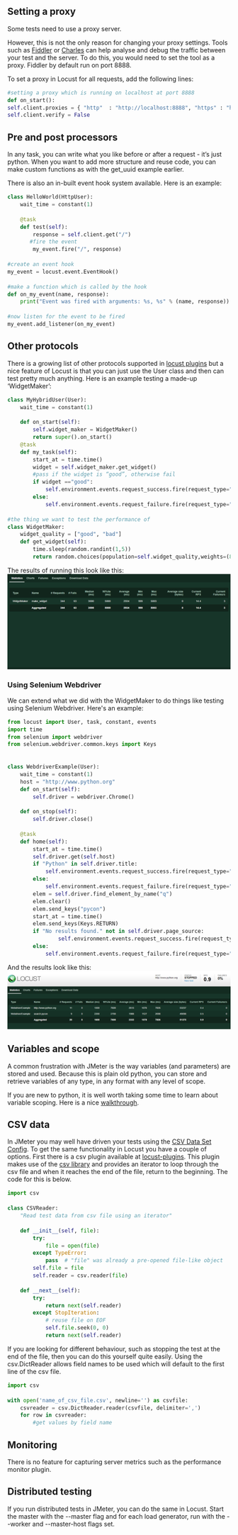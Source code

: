 ## Setting a proxy
Some tests need to use a proxy server.

However, this is not the only reason for changing your proxy settings. Tools such as [Fiddler](https://www.telerik.com/fiddler) or [Charles](https://www.charlesproxy.com/) can help analyse and debug the traffic between your test and the server. To do this, you would need to set the tool as a proxy. Fiddler by default run on port 8888.

To set a proxy in Locust for all requests, add the following lines:
```python
#setting a proxy which is running on localhost at port 8888
def on_start():
self.client.proxies = { "http"  : "http://localhost:8888", "https" : "https://localhost:8888"}
self.client.verify = False
```

## Pre and post processors
In any task, you can write what you like before or after a request - it’s just python. When you want to add more structure and reuse code, you can make custom functions as with the get_uuid example earlier.

There is also an in-built event hook system available. Here is an example:

```python
class HelloWorld(HttpUser):
    wait_time = constant(1)

    @task
    def test(self):
        response = self.client.get("/")
       #fire the event
        my_event.fire("/", response)

#create an event hook 
my_event = locust.event.EventHook()

#make a function which is called by the hook
def on_my_event(name, response):
    print("Event was fired with arguments: %s, %s" % (name, response))

#now listen for the event to be fired
my_event.add_listener(on_my_event)
```

## Other protocols
There is a growing list of other protocols supported in [locust plugins](https://github.com/SvenskaSpel/locust-plugins/) but a nice feature of Locust is that you can just use the User class and then can test pretty much anything. Here is an example testing a made-up ‘WidgetMaker’:

```python
class MyHybridUser(User):
    wait_time = constant(1)

    def on_start(self):
        self.widget_maker = WidgetMaker()
        return super().on_start()
    @task
    def my_task(self):
        start_at = time.time()
        widget = self.widget_maker.get_widget()
        #pass if the widget is “good”, otherwise fail
        if widget =="good":
            self.environment.events.request_success.fire(request_type="WidgetMaker", name="make_widget", response_time=(time.time() - start_at) * 1000, response_length=len(widget))
        else:
            self.environment.events.request_failure.fire(request_type="WidgetMaker", name="make_widget", response_time=(time.time() - start_at) * 1000, response_length=len(widget), exception=widget)

#the thing we want to test the performance of
class WidgetMaker:
    widget_quality = ["good", "bad"]
    def get_widget(self):
        time.sleep(random.randint(1,5))
        return random.choices(population=self.widget_quality,weights=(80,20),k=1)[0]
```

The results of running this look like this:
![Widget Maker Results](./images/locust_hybrid_results.png "Widget Maker Results")

### Using Selenium Webdriver
We can extend what we did with the WidgetMaker to do things like testing using Selenium Webdriver.
Here's an example:
```python
from locust import User, task, constant, events
import time
from selenium import webdriver
from selenium.webdriver.common.keys import Keys


class WebdriverExample(User):
    wait_time = constant(1)
    host = "http://www.python.org"    
    def on_start(self):
        self.driver = webdriver.Chrome()

    def on_stop(self):
        self.driver.close()

    @task
    def home(self):
        start_at = time.time()
        self.driver.get(self.host)
        if "Python" in self.driver.title:
            self.environment.events.request_success.fire(request_type="WebdriverExample", name=self.host, response_time=(time.time() - start_at) * 1000, response_length=len(self.driver.page_source))
        else:
            self.environment.events.request_failure.fire(request_type="WebdriverExample", name=self.host, response_time=(time.time() - start_at) * 1000, response_length=len(self.driver.page_source), exception=self.driver.title)
        elem = self.driver.find_element_by_name("q")
        elem.clear()
        elem.send_keys("pycon")
        start_at = time.time()
        elem.send_keys(Keys.RETURN)
        if "No results found." not in self.driver.page_source:
                self.environment.events.request_success.fire(request_type="WebdriverExample", name="search pycon", response_time=(time.time() - start_at) * 1000, response_length=len(self.driver.page_source))
        else:
            self.environment.events.request_failure.fire(request_type="WebdriverExample", name="search pycon", response_time=(time.time() - start_at) * 1000, response_length=len(self.driver.page_source), exception=self.driver.page_source)

``` 
And the results look like this:
![Webdriver Results](./images/webdriver.png "Webdriver Results")

## Variables and scope
A common frustration with JMeter is the way variables (and parameters) are stored and used. Because this is plain old python, you can store and retrieve variables of any type, in any format with any level of scope.

If you are new to python, it is well worth taking some time to learn about variable scoping. Here is a nice [walkthrough](https://www.w3schools.com/python/python_scope.asp).

## CSV data
In JMeter you may well have driven your tests using the [CSV Data Set Config](https://jmeter.apache.org/usermanual/component_reference.html#CSV_Data_Set_Config).
To get the same functionality in Locust you have a couple of options.
First there is a csv plugin available at [locust-plugins](https://github.com/SvenskaSpel/locust-plugins/). This plugin makes use of the [csv library](https://docs.python.org/3/library/csv.html) and provides an iterator to loop through the csv file and when it reaches the end of the file, return to the beginning.
The code for this is below.
```python
import csv

class CSVReader:
    "Read test data from csv file using an iterator"

    def __init__(self, file):
        try:
            file = open(file)
        except TypeError:
            pass  # "file" was already a pre-opened file-like object
        self.file = file
        self.reader = csv.reader(file)

    def __next__(self):
        try:
            return next(self.reader)
        except StopIteration:
            # reuse file on EOF
            self.file.seek(0, 0)
            return next(self.reader)
```
If you are looking for different behaviour, such as stopping the test at the end of the file, then you can do this yourself quite easily. Using the csv.DictReader allows field names to be used which will default to the first line of the csv file.

```python
import csv

with open('name_of_csv_file.csv', newline='') as csvfile:
    csvreader = csv.DictReader.reader(csvfile, delimiter=',')
    for row in csvreader:
        #get values by field name
```

## Monitoring
There is no feature for capturing server metrics such as the performance monitor plugin.

## Distributed testing
If you run distributed tests in JMeter, you can do the same in Locust. Start the master with the --master flag and for each load generator, run with the --worker and --master-host flags set.
